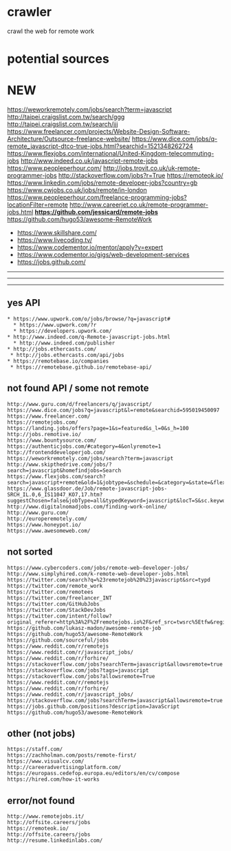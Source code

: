 # crawler
crawl the web for remote work


# potential sources

# NEW

https://weworkremotely.com/jobs/search?term=javascript
http://taipei.craigslist.com.tw/search/ggg
http://taipei.craigslist.com.tw/search/jjj
https://www.freelancer.com/projects/Website-Design-Software-Architecture/Outsource-freelance-website/
https://www.dice.com/jobs/q-remote_javascript-dtco-true-jobs.html?searchid=1521348262724
https://www.flexjobs.com/international/United-Kingdom-telecommuting-jobs
http://www.indeed.co.uk/javascript-remote-jobs
https://www.peopleperhour.com/
http://jobs.trovit.co.uk/uk-remote-programmer-jobs
http://stackoverflow.com/jobs?r=True
https://remoteok.io/
https://www.linkedin.com/jobs/remote-developer-jobs?country=gb
https://www.cwjobs.co.uk/jobs/remote/in-london
https://www.peopleperhour.com/freelance-programming-jobs?locationFilter=remote
http://www.careerjet.co.uk/remote-programmer-jobs.html
**https://github.com/jessicard/remote-jobs**
https://github.com/hugo53/awesome-RemoteWork


* https://www.skillshare.com/
* https://www.livecoding.tv/
* https://www.codementor.io/mentor/apply?v=expert
* https://www.codementor.io/gigs/web-development-services
* https://jobs.github.com/


---

---

---

## yes API
```
* https://www.upwork.com/o/jobs/browse/?q=javascript#
  * https://www.upwork.com/?r
  * https://developers.upwork.com/
* http://www.indeed.com/q-Remote-javascript-jobs.html
  * http://www.indeed.com/publisher
* http://jobs.ethercasts.com/
 * http://jobs.ethercasts.com/api/jobs
* https://remotebase.io/companies
 * https://remotebase.github.io/remotebase-api/

```

## not found API / some not remote
```
http://www.guru.com/d/freelancers/q/javascript/
https://www.dice.com/jobs?q=javascript&l=remote&searchid=595019450097
https://www.freelancer.com/
https://remotejobs.com/
https://landing.jobs/offers?page=1&s=featured&s_l=0&s_h=100
http://jobs.remotive.io/
https://www.bountysource.com/
https://authenticjobs.com/#category=4&onlyremote=1
http://frontenddeveloperjob.com/
https://weworkremotely.com/jobs/search?term=javascript
http://www.skipthedrive.com/jobs/?search=javascript&homefindjobs=Search
https://www.flexjobs.com/search?search=javascript+remote&old=1&jobtype=&schedule=&category=&state=&flex=
https://www.glassdoor.de/Job/remote-javascript-jobs-SRCH_IL.0,6_IS11047_KO7,17.htm?suggestChosen=false&jobType=all&typedKeyword=javascript&locT=S&sc.keyword=javascript&clickSource=searchBtn&locId=11047&suggestCount=0&countryRedirect=true
http://www.digitalnomadjobs.com/finding-work-online/
http://www.guru.com/
http://europeremotely.com/
https://www.honeypot.io/  
https://www.awesomeweb.com/
```

## not sorted
```
https://www.cybercoders.com/jobs/remote-web-developer-jobs/
http://www.simplyhired.com/k-remote-web-developer-jobs.html
https://twitter.com/search?q=%23remotejob%20%23javascript&src=typd
https://twitter.com/remote_work
https://twitter.com/remotees
https://twitter.com/freelancer_INT
https://twitter.com/GitHubJobs
https://twitter.com/StackDevJobs
https://twitter.com/intent/follow?original_referer=http%3A%2F%2Fremotejobs.io%2F&ref_src=twsrc%5Etfw&region=follow_link&screen_name=remote_jobs&tw_p=followbutton
https://github.com/lukasz-madon/awesome-remote-job
https://github.com/hugo53/awesome-RemoteWork
https://github.com/sourceful/jobs
https://www.reddit.com/r/remotejs
https://www.reddit.com/r/javascript_jobs/
https://www.reddit.com/r/forhire/
https://stackoverflow.com/jobs?searchTerm=javascript&allowsremote=true
https://stackoverflow.com/jobs?tags=javascript
https://stackoverflow.com/jobs?allowsremote=True
https://www.reddit.com/r/remotejs
https://www.reddit.com/r/forhire/
https://www.reddit.com/r/javascript_jobs/
https://stackoverflow.com/jobs?searchTerm=javascript&allowsremote=true
https://jobs.github.com/positions?description=JavaScript
https://github.com/hugo53/awesome-RemoteWork
```

## other (not jobs)
```
https://staff.com/
https://zachholman.com/posts/remote-first/
https://www.visualcv.com/
http://careeradvertisingplatform.com/
https://europass.cedefop.europa.eu/editors/en/cv/compose
https://hired.com/how-it-works
```

## error/not found
```
http://www.remotejobs.it/
http://offsite.careers/jobs
https://remoteok.io/
http://offsite.careers/jobs
http://resume.linkedinlabs.com/
```
